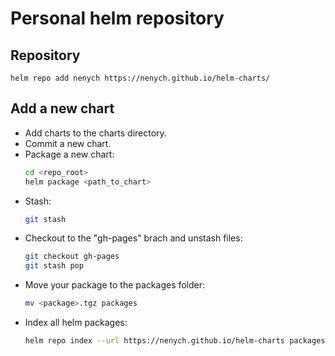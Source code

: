 # Personal helm repository
## Repository
    helm repo add nenych https://nenych.github.io/helm-charts/

## Add a new chart
- Add charts to the charts directory.
- Commit a new chart.
- Package a new chart:
    ```bash
    cd <repo_root>
    helm package <path_to_chart>
    ```
- Stash:
    ```bash
    git stash
    ```
- Checkout to the "gh-pages" brach and unstash files:
    ```bash
    git checkout gh-pages
    git stash pop
    ```
- Move your package to the packages folder:
    ```bash
    mv <package>.tgz packages
    ```
- Index all helm packages:
    ```bash
    helm repo index --url https://nenych.github.io/helm-charts packages/
    ```
